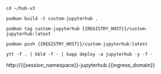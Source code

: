 ```execute
cd ~/hub-v3
```

```execute
podman build -t custom-jupyterhub .
```

```execute
podman tag custom-jupyterhub {{REGISTRY_HOST}}/custom-jupyterhub:latest
```

```execute
podman push {{REGISTRY_HOST}}/custom-jupyterhub:latest
```

```execute
ytt -f . | kbld -f - | kapp deploy -a jupyterhub -y -f -
```

http://{{session_namespace}}-jupyterhub.{{ingress_domain}}
